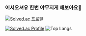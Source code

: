 ###  어서오셔유 한번 야무지게 해보아요👋


[![Solved.ac 프로필](http://mazassumnida.wtf/api/mini/generate_badge?boj={handle})](https://solved.ac/{handle})

<!--
**o-jslove/o-jslove** is a ✨ _special_ ✨ repository because its `README.md` (this file) appears on your GitHub profile.

Here are some ideas to get you started:

- 🔭 I’m currently working on ...
- 🌱 I’m currently learning ...
- 👯 I’m looking to collaborate on ...
- 🤔 I’m looking for help with ...
- 💬 Ask me about ...
- 📫 How to reach me: ...
- 😄 Pronouns: ...
- ⚡ Fun fact: ...
-->

[![Solved.ac Profile](http://mazassumnida.wtf/api/generate_badge?boj=gksflaxkdns1)](https://solved.ac/gksflaxkdns1) ![Top Langs](https://github-readme-stats.vercel.app/api/top-langs/?username=o-jslove&layout=compact&theme=dark)

